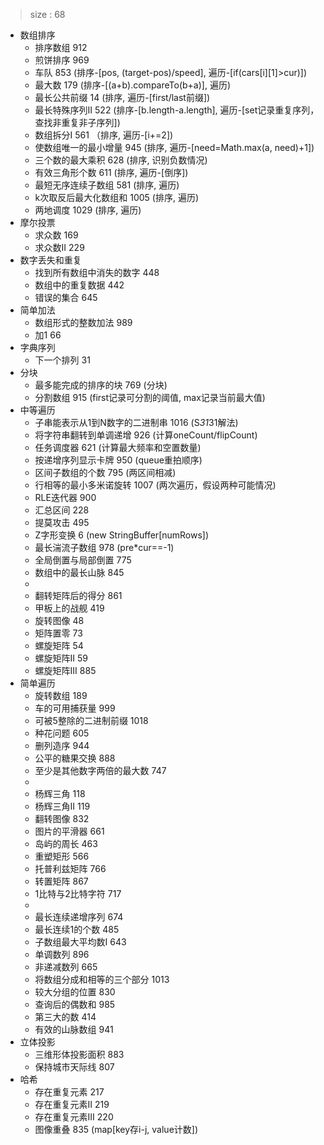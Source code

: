 > size : 68
* 数组排序
    - 排序数组  912
    - 煎饼排序  969
    - 车队  853  (排序-[pos, (target-pos)/speed], 遍历-[if(cars[i][1]>cur)])
    - 最大数  179  (排序-[(a+b).compareTo(b+a)], 遍历)
    - 最长公共前缀  14  (排序, 遍历-[first/last前缀])
    - 最长特殊序列II  522  (排序-[b.length-a.length], 遍历-[set记录重复序列，查找非重复非子序列])
    - 数组拆分I  561 （排序, 遍历-[i+=2])
    - 使数组唯一的最小增量  945  (排序, 遍历-[need=Math.max(a, need)+1])
    - 三个数的最大乘积  628  (排序, 识别负数情况)
    - 有效三角形个数  611  (排序, 遍历-[倒序])
    - 最短无序连续子数组  581  (排序, 遍历)
    - k次取反后最大化数组和  1005  (排序, 遍历)
    - 两地调度  1029  (排序, 遍历)
* 摩尔投票
    - 求众数  169
    - 求众数II  229
* 数字丢失和重复
    - 找到所有数组中消失的数字  448
    - 数组中的重复数据  442
    - 错误的集合  645
* 简单加法
    - 数组形式的整数加法  989
    - 加1  66
* 字典序列
    - 下一个排列  31
* 分块
    - 最多能完成的排序的块  769  (分块)
    - 分割数组  915  (first记录可分割的阈值, max记录当前最大值)
* 中等遍历
    - 子串能表示从1到N数字的二进制串  1016  (S*31*31解法)
    - 将字符串翻转到单调递增  926  (计算oneCount/flipCount)
    - 任务调度器  621  (计算最大频率和空置数量)
    - 按递增序列显示卡牌  950  (queue重拍顺序)
    - 区间子数组的个数  795  (两区间相减)
    - 行相等的最小多米诺旋转  1007  (两次遍历，假设两种可能情况)
    - RLE迭代器  900
    - 汇总区间  228
    - 提莫攻击  495
    - Z字形变换  6  (new StringBuffer[numRows])
    - 最长湍流子数组  978  (pre*cur==-1)
    - 全局倒置与局部倒置  775
    - 数组中的最长山脉  845
    -
    - 翻转矩阵后的得分  861
    - 甲板上的战舰  419
    - 旋转图像  48
    - 矩阵置零  73
    - 螺旋矩阵  54
    - 螺旋矩阵II  59
    - 螺旋矩阵III  885
* 简单遍历
    - 旋转数组  189
    - 车的可用捕获量  999
    - 可被5整除的二进制前缀  1018
    - 种花问题  605
    - 删列造序  944
    - 公平的糖果交换  888
    - 至少是其他数字两倍的最大数  747
    - 
    - 杨辉三角  118
    - 杨辉三角II  119
    - 翻转图像  832
    - 图片的平滑器  661
    - 岛屿的周长  463
    - 重塑矩形  566
    - 托普利兹矩阵  766
    - 转置矩阵  867
    - 1比特与2比特字符  717
    - 
    - 最长连续递增序列  674
    - 最长连续1的个数  485
    - 子数组最大平均数I  643
    - 单调数列  896
    - 非递减数列  665
    - 将数组分成和相等的三个部分  1013
    - 较大分组的位置  830
    - 查询后的偶数和  985
    - 第三大的数  414
    - 有效的山脉数组  941
* 立体投影
    - 三维形体投影面积  883
    - 保持城市天际线  807
* 哈希
    - 存在重复元素  217
    - 存在重复元素II  219
    - 存在重复元素III  220
    - 图像重叠  835  (map[key存i-j, value计数])